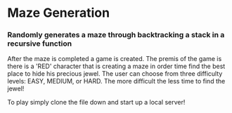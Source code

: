 # Maze Generation

### Randomly generates a maze through backtracking a stack in a recursive function

After the maze is completed a game is created. The premis of the game is there is a 'RED' character that is creating a maze in order time find the best place to hide his precious jewel. The user can choose from three difficulty levels: EASY, MEDIUM, or HARD. The more difficult the less time to find the jewel! 

To play simply clone the file down and start up a local server!
